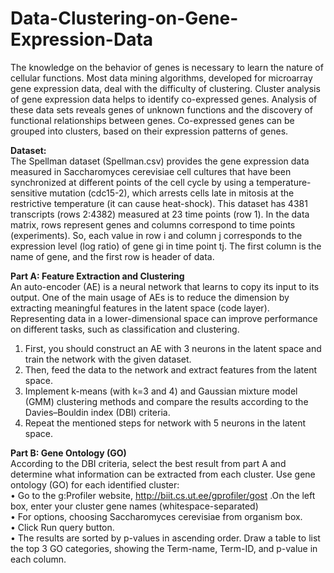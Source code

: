 # Data-Clustering-on-Gene-Expression-Data

The knowledge on the behavior of genes is necessary to learn 
the nature of cellular functions. Most data mining algorithms,
developed for microarray gene expression data, deal with the 
difficulty of clustering. Cluster analysis of gene expression data 
helps to identify co-expressed genes. Analysis of these data sets 
reveals genes of unknown functions and the discovery of 
functional relationships between genes. Co-expressed genes can 
be grouped into clusters, based on their expression patterns of 
genes.

<b>Dataset:</b>
<br/>
The Spellman dataset (Spellman.csv) provides the gene 
expression data measured in Saccharomyces cerevisiae cell 
cultures that have been synchronized at different points of the 
cell cycle by using a temperature-sensitive mutation (cdc15-2), 
which arrests cells late in mitosis at the restrictive temperature 
(it can cause heat-shock). This dataset has 4381 transcripts (rows 
2:4382) measured at 23 time points (row 1). In the data matrix,
rows represent genes and columns correspond to time points
(experiments). So, each value in row i and column j corresponds to the expression level (log ratio) of gene gi in time point tj. The 
first column is the name of gene, and the first row is header of 
data.

<b>Part A: Feature Extraction and Clustering</b>
<br/>
An auto-encoder (AE) is a neural network that learns to copy its input to 
its output. One of the main usage of AEs is to reduce the dimension by 
extracting meaningful features in the latent space (code layer). 
Representing data in a lower-dimensional space can improve 
performance on different tasks, such as classification and clustering.
<br/>
  1. First, you should construct an AE with 3 neurons in the latent 
  space and train the network with the given dataset.
  2. Then, feed the data to the network and extract features from the 
  latent space.
  3. Implement k-means (with k=3 and 4) and Gaussian mixture model 
  (GMM) clustering methods and compare the results according to 
  the Davies–Bouldin index (DBI) criteria.
  4. Repeat the mentioned steps for network with 5 neurons in the 
  latent space.

<b>Part B: Gene Ontology (GO)</b>
<br/>
According to the DBI criteria, select the best result from part A 
and determine what information can be extracted from each
cluster. Use gene ontology (GO) for each identified cluster:
<br/>
  • Go to the g:Profiler website, http://biit.cs.ut.ee/gprofiler/gost .On
  the left box, enter your cluster gene names (whitespace-separated) <br/>
  • For options, choosing Saccharomyces cerevisiae from organism
  box. <br/>
  • Click Run query button. <br/>
  • The results are sorted by p-values in ascending order. Draw a table 
  to list the top 3 GO categories, showing the Term-name, Term-ID, 
  and p-value in each column.



